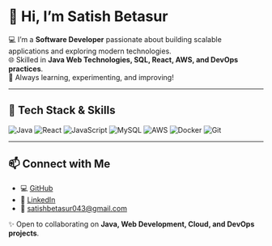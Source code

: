 




# 👋 Hi, I’m Satish Betasur  

💻 I’m a **Software Developer** passionate about building scalable applications and exploring modern technologies.  
🌐 Skilled in **Java Web Technologies, SQL, React, AWS, and DevOps practices**.  
🚀 Always learning, experimenting, and improving!  

---

## 🔧 Tech Stack & Skills  

![Java](https://img.shields.io/badge/Java-ED8B00?style=for-the-badge&logo=java&logoColor=white)  ![React](https://img.shields.io/badge/React-20232A?style=for-the-badge&logo=react&logoColor=61DAFB)  ![JavaScript](https://img.shields.io/badge/JavaScript-F7DF1E?style=for-the-badge&logo=javascript&logoColor=black)  ![MySQL](https://img.shields.io/badge/MySQL-4479A1?style=for-the-badge&logo=mysql&logoColor=white)  ![AWS](https://img.shields.io/badge/AWS-232F3E?style=for-the-badge&logo=amazon-aws&logoColor=white)  ![Docker](https://img.shields.io/badge/Docker-2496ED?style=for-the-badge&logo=docker&logoColor=white)  ![Git](https://img.shields.io/badge/Git-F05032?style=for-the-badge&logo=git&logoColor=white)  

---



## 📫 Connect with Me  

- 💻 [GitHub](https://github.com/SatishHB2302)  
- 🔗 [LinkedIn](https://www.linkedin.com/in/satish-betasur-037a31211)  
- 📧 satishbetasur043@gmail.com  

✨ Open to collaborating on **Java, Web Development, Cloud, and DevOps projects**.  










<!-- **SatishHB2302/SatishHB2302** is a ✨ _special_ ✨ repository because its `README.md` (this file) appears on your GitHub profile.

Here are some ideas to get you started:-->

<!--
- 🔭 I’m currently working on ...
- 🌱 I’m currently learning ...
- 👯 I’m looking to collaborate on ...
- 🤔 I’m looking for help with ...
- 💬 Ask me about ...
- 📫 How to reach me: ...
- 😄 Pronouns: ...
- ⚡ Fun fact: ...
-->

